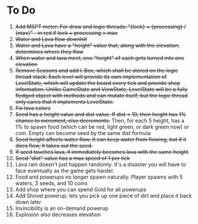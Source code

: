 # To Do
1. ~~Add MSPT meter: For draw and logic threads: "{lock} + {processing} / {max}" - in red if lock + processing > max~~
2. ~~Water and Lava flow downhill~~
3. ~~Water and Lava have a "height" value that, along with the elevation, determines where they flow~~
4. ~~When water and lava meet, one "height" of each gets turned into one elevation~~
5. ~~Remove Seasons and add l: Box<dyn LevelState>, which shall be stored on the logic thread stack. Each level will provide its own implementation of LevelState, which will update the board every tick and provide shop information. Unlike GameState and ViewState, LevelState will be a fully fledged object with methods and can mutate itself, but the logic thread only cares that it implements LevelState.~~
6. ~~Fix lava colors~~
7. ~~Seed has a height value and dist value. If dist < 10, then height has 1% chance to increment, else decrements.~~ Then, for each 5 height, has a 1% to spawn food (which can be red, light green, or dark green now) or coin. Empty can become seed by the same dist formula
8. ~~Seed height affects water flow. It can keep water from flowing, but if it does flow, it takes out the seed.~~
9. ~~If seed touches lava, it immediately becomes lava with the same height~~
10. ~~Seed "dist" value has a max speed of 1 per tick~~
11. Lava rain doesn't just happen randomly. It's a disaster you will have to face eventually as the game gets harder.
12. Food and powerups no longer spawn naturally. Player spawns with 5 waters, 3 seeds, and 10 coins
13. Add shop where you can spend Gold for all powerups
14. Add Shovel powerup: lets you pick up one piece of dirt and place it back down later
15. Invincibility is an on-demand powerup
16. Explosion also decreases elevation